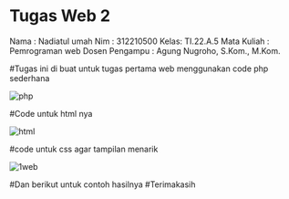# Tugas Web 2
Nama : Nadiatul umah
Nim  : 312210500
Kelas: TI.22.A.5
Mata Kuliah    : Pemrograman web
Dosen Pengampu : Agung Nugroho, S.Kom., M.Kom.

#Tugas ini di buat untuk tugas pertama web menggunakan code php sederhana

![php](https://github.com/Nadiatulumah2/Lab2/assets/129835302/6209520d-8201-46e1-ad67-7aa0df470bfe)


#Code untuk html nya

![html](https://github.com/Nadiatulumah2/Lab2/assets/129835302/85eadaf6-09c5-40b1-809f-6cabc87d3227)


#code untuk css agar tampilan menarik

![1web](https://github.com/Nadiatulumah2/Lab2/assets/129835302/b0d20f5b-5d7c-4b52-bc45-e9a3395de413)


#Dan berikut untuk contoh hasilnya
#Terimakasih







